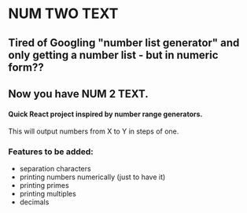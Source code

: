 # NUM TWO TEXT
## Tired of Googling "number list generator" and only getting a number list - but in numeric form??
## Now you have NUM 2 TEXT.
#### Quick React project inspired by number range generators.

This will output numbers from X to Y in steps of one.




### Features to be added:
- separation characters
- printing numbers numerically (just to have it)
- printing primes
- printing multiples
- decimals
